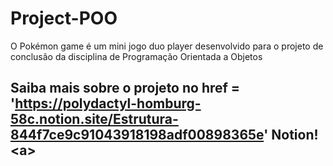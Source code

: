 # Project-POO
 O Pokémon game é um mini jogo duo player desenvolvido para o projeto de conclusão da disciplina de Programação Orientada a Objetos
## Saiba mais sobre o projeto no <a> href = 'https://polydactyl-homburg-58c.notion.site/Estrutura-844f7ce9c91043918198adf00898365e' Notion!<a\>
